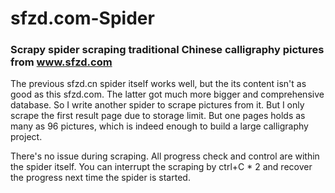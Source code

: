 # sfzd.com-Spider
### Scrapy spider scraping traditional Chinese calligraphy pictures from www.sfzd.com

The previous sfzd.cn spider itself works well, but the its content isn't as good as this sfzd.com. The latter got much more bigger and comprehensive database. So I write another spider to scrape pictures from it. 
But I only scrape the first result page due to storage limit. But one pages holds as many as 96 pictures, which is indeed enough to build a large calligraphy project.

There's no issue during scraping. All progress check and control are within the spider itself. 
You can interrupt the scraping by ctrl+C * 2 and recover the progress next time the spider is started.
